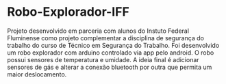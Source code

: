 # Robo-Explorador-IFF
Projeto desenvolvido em parceria com alunos do Instuto Federal Fluminense como projeto complementar 
a disciplina de segurança do trabalho do curso de Técnico em Segurança do Trabalho. Foi desenvolvido 
um robo explorador com arduino controlado via app pelo android. O robo possui sensores de temperatura e umidade.
A ideia final é adicionar sensores de gás e alterar a conexão bluetooth por outra que permita um maior deslocamento.
